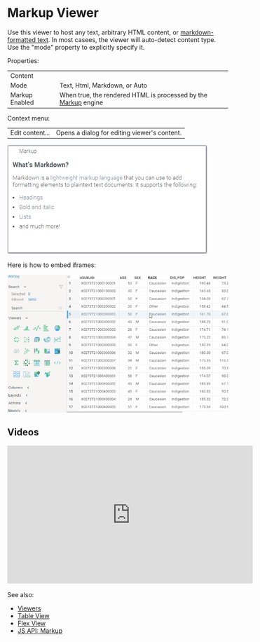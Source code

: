 <!-- TITLE: Markup Viewer -->
<!-- SUBTITLE: -->

# Markup Viewer

Use this viewer to host any text, arbitrary HTML content, or [markdown-formatted text](../../overview/markdown.md). In most casees,
the viewer will auto-detect content type. Use the "mode" property to explicitly specify it.

Properties:

|                     |         |
|---------------------|---------|
| Content             |     |
| Mode                | Text, Html, Markdown, or Auto |
| Markup Enabled      | When true, the rendered HTML is processed by the [Markup](../../overview/markup.md) engine |

Context menu:

|                       |                 |
|-----------------------|-----------------|
| Edit content...       | Opens a dialog for editing viewer's content.   |


![Markup Viewer](markup-viewer.png "Markup Viewer") 

Here is how to embed iframes:

![Markup Viewer](markup-iframe-embedding.gif "iframe embedding") 

## Videos

<iframe width="560" height="315" src="https://www.youtube.com/embed/7MBXWzdC0-I?start=3052" frameborder="0" allow="accelerometer; autoplay; clipboard-write; encrypted-media; gyroscope; picture-in-picture" allowfullscreen></iframe>

See also: 
  
  * [Viewers](../viewers.md)
  * [Table View](../../overview/table-view.md)
  * [Flex View](../../overview/flex-view.md)
  * [JS API: Markup](https://public.datagrok.ai/js/samples/ui/viewers/markup)
